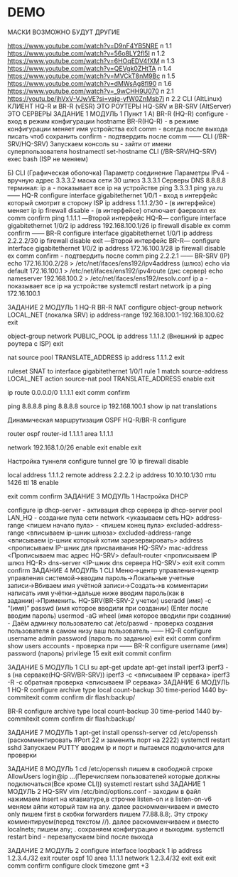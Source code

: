 # DEMO

МАСКИ ВОЗМОЖНО БУДУТ ДРУГИЕ


https://www.youtube.com/watch?v=D9nF4YB5NRE п 1.1
https://www.youtube.com/watch?v=56o8LY2fl5I п 1.2
https://www.youtube.com/watch?v=6HOqEDV4fXM п 1.3
https://www.youtube.com/watch?v=QEVgk0ZHtTA п 1.4
https://www.youtube.com/watch?v=MVCkT8nM9Bc п 1.5
https://www.youtube.com/watch?v=dMWsAg8fI90 п 1.6
https://www.youtube.com/watch?v=_9wCHH9U070 п 2.1
https://youtu.be/jhVxV-VJwVE?si=vajg-yfW0ZnMsb7i п 2.2
CLI (AltLinux) КЛИЕНТ
HQ-R и BR-R (vESR) ЭТО РОУТЕРЫ
HQ-SRV и BR-SRV (AltServer) ЭТО СЕРВЕРЫ
ЗАДАНИЕ 1 МОДУЛЬ 1
Пункт 1
А)
BR-R (HQ-R)
configure - вход в режим конфигурации
hostname BR-R(HQ-R) - в режиме конфигурации меняет имя устройства
exit
comm - всегда после выхода писать чтоб сохранить
confirm - подтвердить после comm
——
CLI (/BR-SRV/HQ-SRV)
Запускаем консоль
su - зайти от имени суперпользователя
hostnamectl set-hostname CLI (/BR-SRV/HQ-SRV)
exec bash
(ISP не меняем)

Б)
CLI (Графическая оболочка)
Параметр соединение
Параметры IPv4 - вручную
адрес 3.3.3.2 маска сети 30 шлюз 3.3.3.1
Серверы DNS 8.8.8.8
терминал:
ip a - показывает все ip на устройстве 
ping 3.3.3.1
ping ya.ru
——
HQ-R
configure
interface gigabitethernet 1/0/1 - вход в интерфейс который смотрит в сторону ISP
ip address 1.1.1.2/30  - (в интерфейсе) меняет ip
ip firewall disable - (в интерфейсе) отключает фаерволл
ex
comm
confirm
ping 1.1.1.1
—Второй интерфейс HQ-R—
configure
interface gigabitethernet 1/0/2
ip address 192.168.100.1/26
ip firewall disable
ex
comm
confirm
——
BR-R
configure
interface gigabitethernet 1/0/1
ip address 2.2.2.2/30
ip firewall disable
exit
—Второй интерфейс BR-R—
configure
interface gigabitethernet 1/0/2
ip address 172.16.100.1/28
ip firewall disable
ex
comm
confirm - подтвердить после comm
ping 2.2.2.1
——
BR-SRV
(IP) echo 172.16.100.2/28 > /etc/net/ifaces/ens192/ipv4address
(шлюз) echo via default 172.16.100.1 > /etc/net/ifaces/ens192/ipv4route
(днс сервер) echo nameserver 192.168.100.2 > /etc/net/ifaces/ens192/resolv.conf
ip a - показывает все ip на устройстве 
systemctl restart network
ip a
ping 172.16.100.1

ЗАДАНИЕ 2 МОДУЛЬ 1
HQ-R BR-R
NAT
configure
object-group network LOCAL_NET (локалка SRV)
ip address-range 192.168.100.1-192.168.100.62
exit

object-group network PUBLIC_POOL
ip address 1.1.1.2 (Внешний ip адрес роутера с ISP)
exit

nat source
pool TRANSLATE_ADDRESS
ip address 1.1.1.2
exit

ruleset SNAT
to interface gigabitethernet 1/0/1
rule 1
match source-address LOCAL_NET
action source-nat pool TRANSLATE_ADDRESS
enable
exit

ip route 0.0.0.0/0 1.1.1.1
exit
comm
confirm

ping 8.8.8.8
ping 8.8.8.8 source ip 192.168.100.1
show ip nat translations

Динамическая маршрутизация OSPF
HQ-R/BR-R
configure

router ospf
router-id 1.1.1.1
area 1.1.1.1

network 192.168.1.0/26
enable
exit
enable
exit


Настройка туннеля
configure
tunnel gre 10
ip firewall disable

local address 1.1.1.2
remote address 2.2.2.2
ip address 10.10.10.1/30
mtu 1426
ttl 18
enable

exit
comm
confirm
ЗАДАНИЕ 3 МОДУЛЬ 1
Настройка DHCP

configure
ip dhcp-server - активация dhcp сервера
ip dhcp-server pool LAN_HQ - создание пула сети
network <указываем сеть HQ>
address-range <пишем начало пула> - <пишем конец пула>
excluded-address-range <вписываем ip-шник шлюза>
excluded-address-range <вписываем ip-шник который хотим зарезервировать>
address <прописываем IP-шник для присваивания HQ-SRV> mac-address <Прописываем mac адрес HQ-SRV>
default-router <прописываем IP шлюз HQ-R>
dns-server <IP-шник dns сервера HQ-SRV>
exit
exit
comm
confirm
ЗАДАНИЕ 4 МОДУЛЬ 1
CLI
Меню→центр управления→центр управления системой→вводим пароль→Локальные учетные записи→Вбиваем имя учётной записи→Создать→в комментарии написать имя учётки→дальше ниже вводим пароль(как в задании)→Применить.
HQ-SRV(BR-SRV-2 учетки)
useradd (имя) -с “(имя)”
passwd (имя которое вводили при создании)
(Enter после вводим пароль)
usermod -aG wheel (имя которое вводили при создании) - Даём админку пользователю
cat /etc/paswd - проверка создания пользователя в самом низу ваш пользователь
——
HQ-R
configure
username admin
password (пароль по заданию)
exit
exit
comm
confirm
show users accounts - проверка 
при 
——
BR-R
configure
username (имя)
password (пароль)
privilege 15
exit
exit
commit
confirm



ЗАДАНИЕ 5 МОДУЛЬ 1
CLI
su
apt-get update
apt-get install iperf3
iperf3 -s (на серваке(HQ-SRV/BR-SRV))
iperf3 -c <вписываем IP сервака>
iperf3 -R -c обратная проверка <вписываем IP сервака>
ЗАДАНИЕ 6 МОДУЛЬ 1
HQ-R
configure
archive
type local
count-backup 30
time-period 1440
by-commitexit
comm
confirm
dir flash:backup/

BR-R
configure
archive
type local
count-backup 30
time-period 1440
by-commitexit
comm
confirm
dir flash:backup/

ЗАДАНИЕ 7 МОДУЛЬ 1
apt-get install openssh-server
cd /etc/openssh (раскомментировать #Port 22 и заменить порт на 2222)
systemctl restart sshd
Запускаем PUTTY вводим ip и порт и пытаемся подключится для проверки

ЗАДАНИЕ 8 МОДУЛЬ 1
cd /etc/openssh
пишем в свободной строке AllowUsers login@ip …(Перечисляем пользователей которые должны подключаться(Все кроме CLI))
systemctl restart sshd
ЗАДАНИЕ 1 МОДУЛЬ 2
HQ-SRV
vim /etc/bind/options.conf - заходим в файл 
нажимаем insert на клавиатуре,в строчке listen-on и в listen-on-v6 меняем айпи который там на any. далее  раскомменчиваем и вместо only пишем first в скобки forwarders пишем 77.88.8.8;. Эту строку  комментируем(перед текстом  //).
далее  раскомменчиваем и вместо localnets;
пишем any; . сохраняем конфигурацию и выходим.
systemctl restart bind - перезапускаем bind после выхода
















ЗАДАНИЕ 2 МОДУЛЬ 2
configure 
interface loopback 1 
ip address 1.2.3.4./32
exit 
router ospf 10 
area 1.1.1.1
network 1.2.3.4/32
exit 
exit
exit
comm
confirm 
configure 
clock timezone gmt +3










